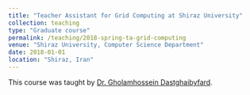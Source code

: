 ```yaml
---
title: "Teacher Assistant for Grid Computing at Shiraz University"
collection: teaching
type: "Graduate course"
permalink: /teaching/2018-spring-ta-grid-computing
venue: "Shiraz University, Computer Science Department"
date: 2018-01-01
location: "Shiraz, Iran"
---
```


This course was taught by [Dr. Gholamhossein Dastghaibyfard](https://www.linkedin.com/in/gholamhossein-dastghaibyfard-48ab00125). 